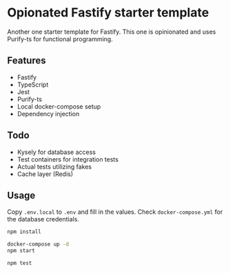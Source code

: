 # Opionated Fastify starter template

Another one starter template for Fastify. This one is opinionated and uses Purify-ts for functional programming.

## Features

- Fastify
- TypeScript
- Jest
- Purify-ts
- Local docker-compose setup
- Dependency injection

## Todo

- Kysely for database access
- Test containers for integration tests
- Actual tests utilizing fakes
- Cache layer (Redis)

## Usage

Copy `.env.local` to `.env` and fill in the values. Check `docker-compose.yml` for the database credentials.

```bash
npm install
```

```bash
docker-compose up -d
npm start
```

```bash
npm test
```
